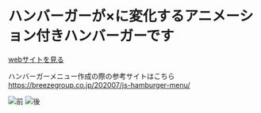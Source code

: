 # ハンバーガーが×に変化するアニメーション付きハンバーガーです

[webサイトを見る](https://temple-hamburger-animation.herokuapp.com/)

ハンバーガーメニュー作成の際の参考サイトはこちら
https://breezegroup.co.jp/202007/js-hamburger-menu/

![前](https://user-images.githubusercontent.com/90839596/192246665-12466b12-586e-4c22-8224-6f5dbbd6ce03.png)
![後](https://user-images.githubusercontent.com/90839596/192246678-d5a55bb4-7a8c-471b-b16a-fc4e067b9640.png)
